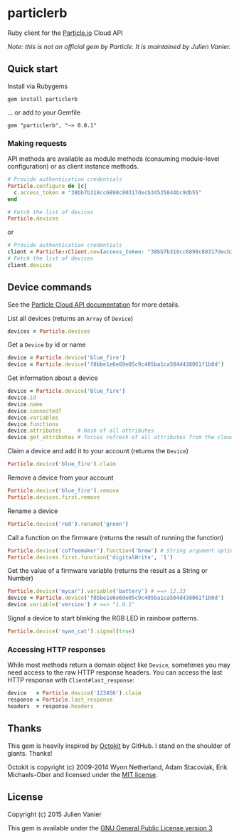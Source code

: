 # particlerb
Ruby client for the [Particle.io] Cloud API

[Particle.io]: https://www.particle.io

*Note: this is not an official gem by Particle. It is maintained by Julien Vanier.*

## Quick start

Install via Rubygems

    gem install particlerb

... or add to your Gemfile

    gem "particlerb", "~> 0.0.1"


### Making requests

API methods are available as module methods (consuming module-level
configuration) or as client instance methods.

```ruby
# Provide authentication credentials
Particle.configure do |c|
  c.access_token = "38bb7b318cc6898c80317decb34525844bc9db55"
end

# Fetch the list of devices
Particle.devices
```
or

```ruby
# Provide authentication credentials
client = Particle::Client.new(access_token: "38bb7b318cc6898c80317decb34525844bc9db55")
# Fetch the list of devices
client.devices
```

## Device commands

See the [Particle Cloud API documentation][API docs] for more details.

List all devices (returns an `Array` of `Device`)
```ruby
devices = Particle.devices
```

Get a `Device` by id or name
```ruby
device = Particle.device('blue_fire')
device = Particle.device('f8bbe1e6e69e05c9c405ba1ca504d438061f1b0d')
```

Get information about a device
```ruby
device = Particle.device('blue_fire')
device.id
device.name
device.connected?
device.variables
device.functions
device.attributes     # Hash of all attributes
device.get_attributes # forces refresh of all attributes from the cloud
```

Claim a device and add it to your account (returns the `Device`)
```ruby
Particle.device('blue_fire').claim
```

Remove a device from your account
```ruby
Particle.device('blue_fire').remove
Particle.devices.first.remove
```

Rename a device
```ruby
Particle.device('red').rename('green')
```

Call a function on the firmware (returns the result of running the function)
```ruby
Particle.device('coffeemaker').function('brew') # String argument optional
Particle.devices.first.function('digitalWrite', '1')
```

Get the value of a firmware variable (returns the result as a String or Number)
```ruby
Particle.device('mycar').variable('battery') # ==> 12.33
device = Particle.device('f8bbe1e6e69e05c9c405ba1ca504d438061f1b0d')
device.variable('version') # ==> "1.0.1"
```


Signal a device to start blinking the RGB LED in rainbow patterns.
```ruby
Particle.device('nyan_cat').signal(true)
```


[API docs]: http://docs.particle.io/core/api

### Accessing HTTP responses

While most methods return a domain object like `Device`, sometimes you may
need access to the raw HTTP response headers. You can access the last HTTP
response with `Client#last_response`:

```ruby
device   = Particle.device('123456').claim
response = Particle.last_response
headers  = response.headers
```

## Thanks

This gem is heavily inspired by [Octokit][] by GitHub. I stand on the shoulder of giants. Thanks!

Octokit is copyright (c) 2009-2014 Wynn Netherland, Adam Stacoviak, Erik Michaels-Ober and licensed under the [MIT license][Octokit license].

[Octokit]: http://github.com/octokit/octokit.rb
[Octokit license]: https://github.com/octokit/octokit.rb/blob/master/LICENSE.md


## License

Copyright (c) 2015 Julien Vanier

This gem is available under the [GNU General Public License version 3][GPL-v3]

[GPL-v3]: https://github.com/monkbroc/particlerb/blob/master/LICENSE.txt
